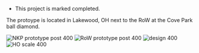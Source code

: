 * This project is marked completed.

The protoype is located in Lakewood, OH next to the RoW at the Cove Park ball diamond.

![NKP prototype post 400](https://github.com/user-attachments/assets/0739b581-e77a-4527-bd10-e589cd63ba17)
![RoW prototype post 400](https://github.com/user-attachments/assets/df2ad7da-425c-4df2-ad1f-8195ebb8cf74)
![design 400](https://github.com/user-attachments/assets/cf1153ab-5370-469b-bdee-41055fecc6d6)
![HO scale 400](https://github.com/user-attachments/assets/3a68ce3a-0cb7-479e-bb50-a8d987a0ead7)
